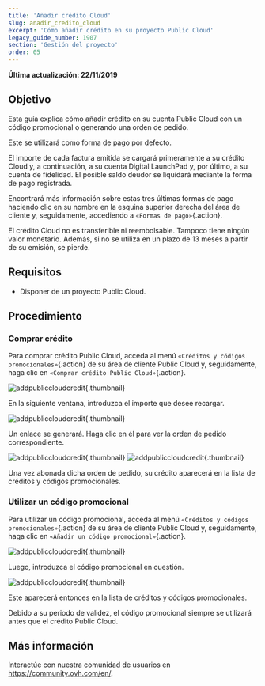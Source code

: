 ```yaml
---
title: 'Añadir crédito Cloud'
slug: anadir_credito_cloud
excerpt: 'Cómo añadir crédito en su proyecto Public Cloud'
legacy_guide_number: 1907
section: 'Gestión del proyecto'
order: 05
---
```


**Última actualización: 22/11/2019**

## Objetivo

Esta guía explica cómo añadir crédito en su cuenta Public Cloud con un código promocional o generando una orden de pedido.

Este se utilizará como forma de pago por defecto.

El importe de cada factura emitida se cargará primeramente a su crédito Cloud y, a continuación, a su cuenta Digital LaunchPad y, por último, a su cuenta de fidelidad. El posible saldo deudor se liquidará mediante la forma de pago registrada. 

Encontrará más información sobre estas tres últimas formas de pago haciendo clic en su nombre en la esquina superior derecha del área de cliente y, seguidamente, accediendo a `«Formas de pago»`{.action}.

El crédito Cloud no es transferible ni reembolsable. Tampoco tiene ningún valor monetario. Además, si no se utiliza en un plazo de 13 meses a partir de su emisión, se pierde.

## Requisitos

* Disponer de un proyecto Public Cloud.

## Procedimiento

### Comprar crédito

Para comprar crédito Public Cloud, acceda al menú `«Créditos y códigos promocionales»`{.action} de su área de cliente Public Cloud y, seguidamente, haga clic en `«Comprar crédito Public Cloud»`{.action}.


![addpubliccloudcredit](images/buycredit1.png){.thumbnail}

En la siguiente ventana, introduzca el importe que desee recargar.

![addpubliccloudcredit](images/buycredit2.png){.thumbnail}

Un enlace se generará. Haga clic en él para ver la orden de pedido correspondiente.

![addpubliccloudcredit](images/buycredit3.png){.thumbnail}
![addpubliccloudcredit](images/buycredit4.png){.thumbnail}

Una vez abonada dicha orden de pedido, su crédito aparecerá en la lista de créditos y códigos promocionales.

### Utilizar un código promocional

Para utilizar un código promocional, acceda al menú `«Créditos y códigos promocionales»`{.action} de su área de cliente Public Cloud y, seguidamente, haga clic en `«Añadir un código promocional»`{.action}.

![addpubliccloudcredit](images/buycredit6.png){.thumbnail}

Luego, introduzca el código promocional en cuestión.

![addpubliccloudcredit](images/buycredit7.png){.thumbnail}

Este aparecerá entonces en la lista de créditos y códigos promocionales.

Debido a su periodo de validez, el código promocional siempre se utilizará antes que el crédito Public Cloud.

## Más información

Interactúe con nuestra comunidad de usuarios en <https://community.ovh.com/en/>.
